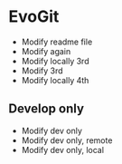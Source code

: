 # EvoGit

- Modify readme file
- Modify again
- Modify locally 3rd
- Modify 3rd
- Modify locally 4th

## Develop only
- Modify dev only
- Modify dev only, remote
- Modify dev only, local

